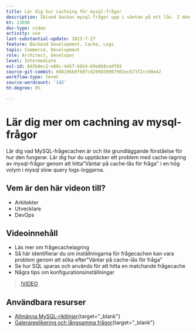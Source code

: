 ```yaml
---
title: Lär dig hur cachning för mysql-frågor
description: Ibland backas mysql-frågor upp i väntan på ett lås. I den här självstudiekursen förklaras vad som är frågecachelagring och några rekommendationer för inställningar om du har problem.
kt: 13690
doc-type: video
activity: use
last-substantial-update: 2023-7-27
feature: Backend Development, Cache, Logs
topic: Commerce, Development
role: Architect, Developer
level: Intermediate
exl-id: 8d3b0ec2-e80c-4457-b924-69e8b8cedf03
source-git-commit: 608196b8f68fcd299059907981ec673f2cc60e42
workflow-type: tm+mt
source-wordcount: '142'
ht-degree: 0%

---
```


# Lär dig mer om cachning av mysql-frågor

Lär dig vad MySQL-frågecachen är och lite grundläggande förståelse för hur den fungerar. Lär dig hur du upptäcker ett problem med cache-lagring av mysql-frågor genom att hitta&quot;Väntar på cache-lås för fråga&quot; i en hög volym i mysql slow query logs-loggarna.

## Vem är den här videon till?

- Arkitekter
- Utvecklare
- DevOps

## Videoinnehåll

- Läs mer om frågecachelagring
- Så här identifierar du om inställningarna för frågecachen kan vara problem genom att söka efter&quot;Väntar på cache-lås för fråga&quot;
- Se hur SQL sparas och används för att hitta en matchande frågecache
- Några tips om konfigurationsinställningar

>[!VIDEO](https://video.tv.adobe.com/v/3422015?learn=on)

## Användbara resurser

- [Allmänna MySQL-riktlinjer](https://experienceleague.adobe.com/docs/commerce-operations/installation-guide/prerequisites/database-server/mysql.html?lang=sv-SE){target="_blank"}
- [Galerareplikering och långsamma frågor](https://experienceleague.adobe.com/docs/commerce-learn/tutorials/backend-development/galera-db-slow-replication.html?lang=sv-SE){target="_blank"}

